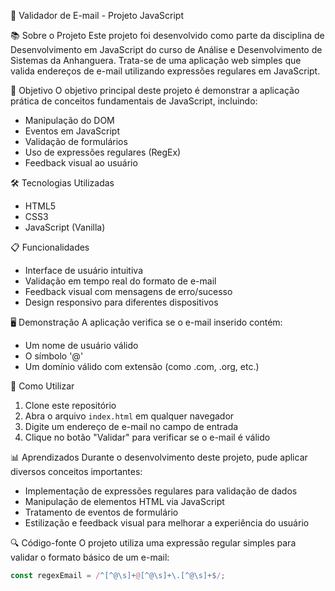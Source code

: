 📧 Validador de E-mail - Projeto JavaScript

📚 Sobre o Projeto
Este projeto foi desenvolvido como parte da disciplina de Desenvolvimento em JavaScript do curso de Análise e Desenvolvimento de Sistemas da Anhanguera. Trata-se de uma aplicação web simples que valida endereços de e-mail utilizando expressões regulares em JavaScript.

🎯 Objetivo
O objetivo principal deste projeto é demonstrar a aplicação prática de conceitos fundamentais de JavaScript, incluindo:
- Manipulação do DOM
- Eventos em JavaScript
- Validação de formulários
- Uso de expressões regulares (RegEx)
- Feedback visual ao usuário

🛠️ Tecnologias Utilizadas
- HTML5
- CSS3
- JavaScript (Vanilla)

📋 Funcionalidades
- Interface de usuário intuitiva
- Validação em tempo real do formato de e-mail
- Feedback visual com mensagens de erro/sucesso
- Design responsivo para diferentes dispositivos

🖥️ Demonstração
A aplicação verifica se o e-mail inserido contém:
- Um nome de usuário válido
- O símbolo '@'
- Um domínio válido com extensão (como .com, .org, etc.)

📝 Como Utilizar
1. Clone este repositório
2. Abra o arquivo `index.html` em qualquer navegador
3. Digite um endereço de e-mail no campo de entrada
4. Clique no botão "Validar" para verificar se o e-mail é válido

📊 Aprendizados
Durante o desenvolvimento deste projeto, pude aplicar diversos conceitos importantes:
- Implementação de expressões regulares para validação de dados
- Manipulação de elementos HTML via JavaScript
- Tratamento de eventos de formulário
- Estilização e feedback visual para melhorar a experiência do usuário

🔍 Código-fonte
O projeto utiliza uma expressão regular simples para validar o formato básico de um e-mail:
```javascript
const regexEmail = /^[^@\s]+@[^@\s]+\.[^@\s]+$/;
